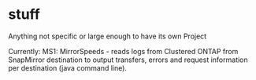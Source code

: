 # stuff
Anything not specific or large enough to have its own Project

Currently:
MS1: MirrorSpeeds - reads logs from Clustered ONTAP from SnapMirror destination to output transfers, errors and request information per destination (java command line).

